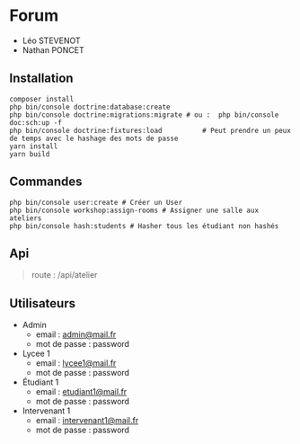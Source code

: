# Forum
- Léo STEVENOT
- Nathan PONCET
## Installation
```shell
composer install
php bin/console doctrine:database:create
php bin/console doctrine:migrations:migrate # ou :  php bin/console doc:sch:up -f   
php bin/console doctrine:fixtures:load          # Peut prendre un peux de temps avec le hashage des mots de passe
yarn install
yarn build
```

## Commandes
```shell
php bin/console user:create # Créer un User
php bin/console workshop:assign-rooms # Assigner une salle aux ateliers
php bin/console hash:students # Hasher tous les étudiant non hashés
```

## Api
> route : /api/atelier

## Utilisateurs
- Admin
  - email : admin@mail.fr
  - mot de passe : password
- Lycee 1
  - email : lycee1@mail.fr
  - mot de passe : password
- Étudiant 1
  - email : etudiant1@mail.fr
  - mot de passe : password
- Intervenant 1
  - email : intervenant1@mail.fr
  - mot de passe : password